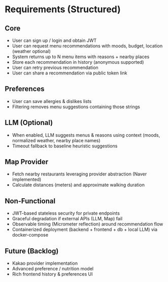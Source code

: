 # Requirements (Structured)

## Core
- User can sign up / login and obtain JWT
- User can request menu recommendations with moods, budget, location (weather optional)
- System returns up to N menu items with reasons + nearby places
- Store each recommendation in history (anonymous supported)
- User can retry previous recommendation
- User can share a recommendation via public token link

## Preferences
- User can save allergies & dislikes lists
- Filtering removes menu suggestions containing those strings

## LLM (Optional)
- When enabled, LLM suggests menus & reasons using context (moods, normalized weather, nearby place names)
- Timeout fallback to baseline heuristic suggestions

## Map Provider
- Fetch nearby restaurants leveraging provider abstraction (Naver implemented)
- Calculate distances (meters) and approximate walking duration

## Non-Functional
- JWT-based stateless security for private endpoints
- Graceful degradation if external APIs (LLM, Map) fail
- Observable timing (Micrometer reflection) around recommendation flow
- Containerized deployment (backend + frontend + db + local LLM) via docker-compose

## Future (Backlog)
- Kakao provider implementation
- Advanced preference / nutrition model
- Rich frontend history & preferences UI
